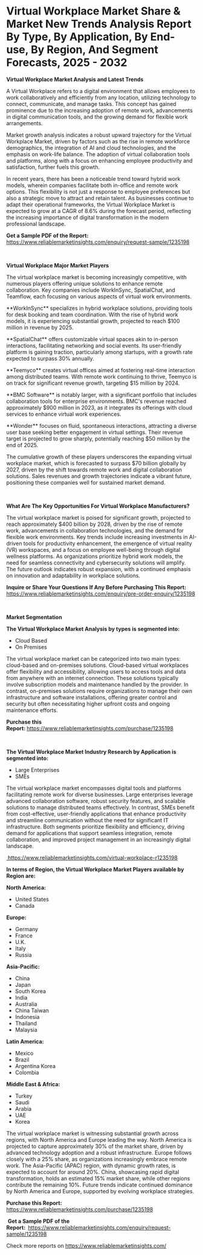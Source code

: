 <p><h1>Virtual Workplace Market Share & Market New Trends Analysis Report By Type, By Application, By End-use, By Region, And Segment Forecasts, 2025 - 2032</h1></p><p><strong>Virtual Workplace Market Analysis and Latest Trends</strong></p>
<p><p>A Virtual Workplace refers to a digital environment that allows employees to work collaboratively and efficiently from any location, utilizing technology to connect, communicate, and manage tasks. This concept has gained prominence due to the increasing adoption of remote work, advancements in digital communication tools, and the growing demand for flexible work arrangements.</p><p>Market growth analysis indicates a robust upward trajectory for the Virtual Workplace Market, driven by factors such as the rise in remote workforce demographics, the integration of AI and cloud technologies, and the emphasis on work-life balance. The adoption of virtual collaboration tools and platforms, along with a focus on enhancing employee productivity and satisfaction, further fuels this growth. </p><p>In recent years, there has been a noticeable trend toward hybrid work models, wherein companies facilitate both in-office and remote work options. This flexibility is not just a response to employee preferences but also a strategic move to attract and retain talent. As businesses continue to adapt their operational frameworks, the Virtual Workplace Market is expected to grow at a CAGR of 8.6% during the forecast period, reflecting the increasing importance of digital transformation in the modern professional landscape.</p></p>
<p><strong>Get a Sample PDF of the Report:&nbsp;</strong> <a href="https://www.reliablemarketinsights.com/enquiry/request-sample/1235198?utm_campaign=2040&utm_medium=2&utm_source=Github&utm_content=ia&utm_term=09032025&utm_id=virtual-workplace">https://www.reliablemarketinsights.com/enquiry/request-sample/1235198</a></p>
<p>&nbsp;</p>
<p><strong>Virtual Workplace Major Market Players</strong></p>
<p><p>The virtual workplace market is becoming increasingly competitive, with numerous players offering unique solutions to enhance remote collaboration. Key companies include WorkInSync, SpatialChat, and Teamflow, each focusing on various aspects of virtual work environments.</p><p>**WorkInSync** specializes in hybrid workplace solutions, providing tools for desk booking and team coordination. With the rise of hybrid work models, it is experiencing substantial growth, projected to reach $100 million in revenue by 2025.</p><p>**SpatialChat** offers customizable virtual spaces akin to in-person interactions, facilitating networking and social events. Its user-friendly platform is gaining traction, particularly among startups, with a growth rate expected to surpass 30% annually.</p><p>**Teemyco** creates virtual offices aimed at fostering real-time interaction among distributed teams. With remote work continuing to thrive, Teemyco is on track for significant revenue growth, targeting $15 million by 2024.</p><p>**BMC Software** is notably larger, with a significant portfolio that includes collaboration tools for enterprise environments. BMC's revenue reached approximately $900 million in 2023, as it integrates its offerings with cloud services to enhance virtual work experiences.</p><p>**Wonder** focuses on fluid, spontaneous interactions, attracting a diverse user base seeking better engagement in virtual settings. Their revenue target is projected to grow sharply, potentially reaching $50 million by the end of 2025.</p><p>The cumulative growth of these players underscores the expanding virtual workplace market, which is forecasted to surpass $70 billion globally by 2027, driven by the shift towards remote work and digital collaboration solutions. Sales revenues and growth trajectories indicate a vibrant future, positioning these companies well for sustained market demand.</p></p>
<p>&nbsp;</p>
<p><strong>What Are The Key Opportunities For Virtual Workplace Manufacturers?</strong></p>
<p><p>The virtual workplace market is poised for significant growth, projected to reach approximately $400 billion by 2028, driven by the rise of remote work, advancements in collaboration technologies, and the demand for flexible work environments. Key trends include increasing investments in AI-driven tools for productivity enhancement, the emergence of virtual reality (VR) workspaces, and a focus on employee well-being through digital wellness platforms. As organizations prioritize hybrid work models, the need for seamless connectivity and cybersecurity solutions will amplify. The future outlook indicates robust expansion, with a continued emphasis on innovation and adaptability in workplace solutions.</p></p>
<p><strong>Inquire or Share Your Questions If Any Before Purchasing This Report:</strong> <a href="https://www.reliablemarketinsights.com/enquiry/pre-order-enquiry/1235198?utm_campaign=2040&utm_medium=2&utm_source=Github&utm_content=ia&utm_term=09032025&utm_id=virtual-workplace">https://www.reliablemarketinsights.com/enquiry/pre-order-enquiry/1235198</a></p>
<p>&nbsp;</p>
<p><strong>Market Segmentation</strong></p>
<p><strong>The Virtual Workplace Market Analysis by types is segmented into:</strong></p>
<p><ul><li>Cloud Based</li><li>On Premises</li></ul></p>
<p><p>The virtual workplace market can be categorized into two main types: cloud-based and on-premises solutions. Cloud-based virtual workplaces offer flexibility and accessibility, allowing users to access tools and data from anywhere with an internet connection. These solutions typically involve subscription models and maintenance handled by the provider. In contrast, on-premises solutions require organizations to manage their own infrastructure and software installations, offering greater control and security but often necessitating higher upfront costs and ongoing maintenance efforts.</p></p>
<p><strong>Purchase this Report:&nbsp;</strong><a href="https://www.reliablemarketinsights.com/purchase/1235198?utm_campaign=2040&utm_medium=2&utm_source=Github&utm_content=ia&utm_term=09032025&utm_id=virtual-workplace">https://www.reliablemarketinsights.com/purchase/1235198</a></p>
<p>&nbsp;</p>
<p><strong>The Virtual Workplace Market Industry Research by Application is segmented into:</strong></p>
<p><ul><li>Large Enterprises</li><li>SMEs</li></ul></p>
<p><p>The virtual workplace market encompasses digital tools and platforms facilitating remote work for diverse businesses. Large enterprises leverage advanced collaboration software, robust security features, and scalable solutions to manage distributed teams effectively. In contrast, SMEs benefit from cost-effective, user-friendly applications that enhance productivity and streamline communication without the need for significant IT infrastructure. Both segments prioritize flexibility and efficiency, driving demand for applications that support seamless integration, remote collaboration, and improved project management in an increasingly digital landscape.</p></p>
<p><a href="https://www.reliablemarketinsights.com/virtual-workplace-r1235198?utm_campaign=2040&utm_medium=2&utm_source=Github&utm_content=ia&utm_term=09032025&utm_id=virtual-workplace">&nbsp;https://www.reliablemarketinsights.com/virtual-workplace-r1235198</a></p>
<p><strong>In terms of Region, the Virtual Workplace Market Players available by Region are:</strong></p>
<p>
    <p> <strong> North America: </strong>
        <ul>
            <li>United States</li>
            <li>Canada</li>
        </ul>
        </p> 
    <p> <strong> Europe: </strong>
        <ul>
            <li>Germany</li>
            <li>France</li>
            <li>U.K.</li>
            <li>Italy</li>
            <li>Russia</li>
        </ul>
        </p> 
    <p> <strong> Asia-Pacific: </strong>
        <ul>
            <li>China</li>
            <li>Japan</li>
            <li>South Korea</li>
            <li>India</li>
            <li>Australia</li>
            <li>China Taiwan</li>
            <li>Indonesia</li>
            <li>Thailand</li>
            <li>Malaysia</li>
        </ul>
        </p> 
    <p> <strong> Latin America: </strong>
        <ul>
            <li>Mexico</li>
            <li>Brazil</li>
            <li>Argentina Korea</li>
            <li>Colombia</li>
        </ul>
        </p> 
    <p> <strong> Middle East & Africa: </strong>
        <ul>
            <li>Turkey</li>
            <li>Saudi</li>
            <li>Arabia</li>
            <li>UAE</li>
            <li>Korea</li>
        </ul>
    </p>
    </p>
<p><p>The virtual workplace market is witnessing substantial growth across regions, with North America and Europe leading the way. North America is projected to capture approximately 30% of the market share, driven by advanced technology adoption and a robust infrastructure. Europe follows closely with a 25% share, as organizations increasingly embrace remote work. The Asia-Pacific (APAC) region, with dynamic growth rates, is expected to account for around 20%. China, showcasing rapid digital transformation, holds an estimated 15% market share, while other regions contribute the remaining 10%. Future trends indicate continued dominance by North America and Europe, supported by evolving workplace strategies.</p></p>
<p><strong>Purchase this Report: </strong><a href="https://www.reliablemarketinsights.com/purchase/1235198?utm_campaign=2040&utm_medium=2&utm_source=Github&utm_content=ia&utm_term=09032025&utm_id=virtual-workplace">https://www.reliablemarketinsights.com/purchase/1235198</a></p>
<p>&nbsp;<strong>Get a Sample PDF of the Report:&nbsp;&nbsp;</strong><a href="https://www.reliablemarketinsights.com/enquiry/request-sample/1235198?utm_campaign=2040&utm_medium=2&utm_source=Github&utm_content=ia&utm_term=09032025&utm_id=virtual-workplace">https://www.reliablemarketinsights.com/enquiry/request-sample/1235198</a></p>
<p><strong></strong></p>
<p>Check more reports on <a href="https://www.reliablemarketinsights.com/?utm_campaign=2040&utm_medium=2&utm_source=Github&utm_content=ia&utm_term=09032025&utm_id=virtual-workplace">https://www.reliablemarketinsights.com/</a></p>